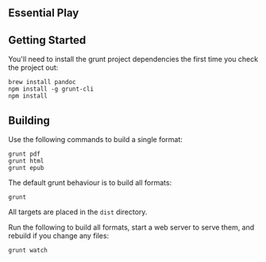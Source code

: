 Essential Play
--------------

Getting Started
---------------

You'll need to install the grunt project dependencies the first time you check the project out:

~~~
brew install pandoc
npm install -g grunt-cli
npm install
~~~

Building
--------

Use the following commands to build a single format:

~~~
grunt pdf
grunt html
grunt epub
~~~

The default grunt behaviour is to build all formats:

~~~
grunt
~~~

All targets are placed in the `dist` directory.

Run the following to build all formats, start a web server to serve them,
and rebuild if you change any files:

~~~
grunt watch
~~~
